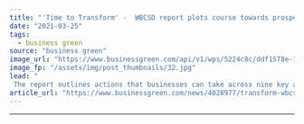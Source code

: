 ```yaml
---
title: "'Time to Transform' -  WBCSD report plots course towards prosperous, sustainable future"
date: "2021-03-25"
tags: 
  - business green
source: "business green"
image_url: "https://www.businessgreen.com/api/v1/wps/5224c8c/ddf1578e-1421-4e55-855e-77b44d9299e8/4/iStock-182739033-185x114.jpg"
image_fp: "/assets/img/post_thumbnails/32.jpg"
lead: "
 The report outlines actions that businesses can take across nine key areas, including energy, transport and mobility, and products and materials ..."
article_url: "https://www.businessgreen.com/news/4028977/transform-wbcsd-report-plots-course-prosperous-sustainable-future"
---
```


---
